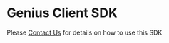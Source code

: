 # Genius Client SDK

Please [Contact Us](https://www.verses.ai/contact-us) for details on how to use this SDK


